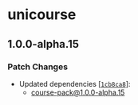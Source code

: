 # unicourse

## 1.0.0-alpha.15

### Patch Changes

-   Updated dependencies [[`1cb8ca8`](https://github.com/UniCourse-TW/Backend/commit/1cb8ca87c20c7e237451d047d651b71a60c11dda)]:
    -   course-pack@1.0.0-alpha.15
